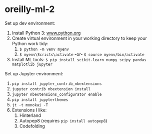 # oreilly-ml-2

Set up dev environment:
1. Install Python 3: www.python.org
2. Create virtual environment in your working directory to keep your Python work tidy:
   1. `$ python -m venv myenv`
   2. `$ myenv\Scricts\activate` -or- `$ source myenv/bin/activate`
3. Install ML tools:
    `$ pip install scikit-learn numpy scipy pandas matplotlib jupyter`

Set up Jupyter environment:
1. `pip install jupyter_contrib_nbextensions`
2. `jupyter contrib nbextension install`
3. `jupyter nbextensions_configurator enable`
4. `pip install jupyterthemes`
5. `jt -t monokai -T`
6. Extensions I like:
   1. Hinterland
   2. Autopep8 (requires `pip install autopep8`)
   3. Codefolding
